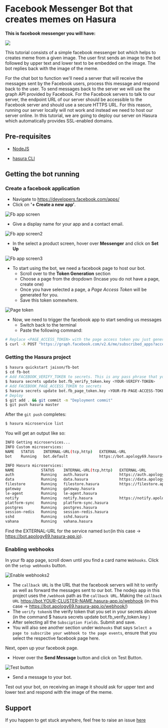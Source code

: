 # Facebook Messenger Bot that creates memes on Hasura
**This is facebook messenger you will have:**

![](https://media.giphy.com/media/3oFzm6GCcf0XF2LVwk/giphy.gif)

This tutorial consists of a simple facebook messenger bot which helps to creates meme from a given image. The user first sends an image to the bot followed by upper text and lower text to be embedded on the image. The bot replies back with the image of the meme.

For the chat bot to function we'll need a server that will receive the messages sent by the Facebook users, process this message and respond back to the user. To send messages back to the server we will use the graph API provided by Facebook. For the Facebook servers to talk to our server, the endpoint URL of our server should be accessible to the Facebook server and should use a secure HTTPS URL. For this reason, running our server locally will not work and instead we need to host our server online. In this tutorial, we are going to deploy our server on Hasura which automatically provides SSL-enabled domains.

## Pre-requisites

* [NodeJS](https://nodejs.org)

* [hasura CLI](https://docs.hasura.io/0.15/manual/install-hasura-cli.html)

## Getting the bot running

### Create a facebook application

* Navigate to https://developers.facebook.com/apps/
* Click on **'+ Create a new app’**.

![Fb app screen](https://raw.githubusercontent.com/jaisontj/hasura-fb-bot/master/assets/tutorial_fb_app_screen.png "fb app screen")

* Give a display name for your app and a contact email.

![Fb app screen2](https://raw.githubusercontent.com/jaisontj/hasura-fb-bot/master/assets/tutorial_fb_app_screen2.png "fb app screen2")

* In the select a product screen, hover over **Messenger** and click on **Set Up**

![Fb app screen3](https://raw.githubusercontent.com/jaisontj/hasura-fb-bot/master/assets/tutorial_fb_app_screen3.png "fb app screen3")

* To start using the bot, we need a facebook page to host our bot.
  + Scroll over to the **Token Generation** section
  + Choose a page from the dropdown (Incase you do not have a page, create one)
  + Once you have selected a page, a *Page Access Token* will be generated for you.
  + Save this token somewhere.

![Page token](https://raw.githubusercontent.com/jaisontj/hasura-fb-bot/master/assets/tutorial_fb_bot_page_token.png "Page token")

* Now, we need to trigger the facebook app to start sending us messages
  - Switch back to the terminal
  - Paste the following command:

```sh
# Replace <PAGE_ACCESS_TOKEN> with the page access token you just generated.
$ curl -X POST "https://graph.facebook.com/v2.6/me/subscribed_apps?access_token=<PAGE_ACCESS_TOKEN>"
```

### Getting the Hasura project

```sh
$ hasura quickstart jaison/fb-bot
$ cd fb-bot
# Add FACEBOOK_VERIFY_TOKEN to secrets. This is any pass phrase that you decide on, keep a note on what you are choosing as your verify token, we will be using it later while setting things up for your bot on the facebook developer page.
$ hasura secrets update bot.fb_verify_token.key <YOUR-VERIFY-TOKEN>
# Add FACEBOOK_PAGE_ACCESS_TOKEN to secrets
$ hasura secrets update bot.fb_page_token.key <YOUR-FB-PAGE-ACCESS-TOKEN>
# Deploy
$ git add . && git commit -m "Deployment commit"
$ git push hasura master
```

After the `git push` completes:

```sh
$ hasura microservice list
```

You will get an output like so:

```sh
INFO Getting microservices...                     
INFO Custom microservices:                        
NAME   STATUS    INTERNAL-URL(tcp,http)   EXTERNAL-URL
bot    Running   bot.default              https://bot.apology69.hasura-app.io

INFO Hasura microservices:                        
NAME            STATUS    INTERNAL-URL(tcp,http)   EXTERNAL-URL
auth            Running   auth.hasura              https://auth.apology69.hasura-app.io
data            Running   data.hasura              https://data.apology69.hasura-app.io
filestore       Running   filestore.hasura         https://filestore.apology69.hasura-app.io
gateway         Running   gateway.hasura           
le-agent        Running   le-agent.hasura          
notify          Running   notify.hasura            https://notify.apology69.hasura-app.io
platform-sync   Running   platform-sync.hasura     
postgres        Running   postgres.hasura          
session-redis   Running   session-redis.hasura     
sshd            Running   sshd.hasura              
vahana          Running   vahana.hasura
```

Find the EXTERNAL-URL for the service named `bot`(in this case -> https://bot.apology69.hasura-app.io).

### Enabling webhooks

In your fb app page, scroll down until you find a card name `Webhooks`. Click on the `setup webhooks` button.

![Enable webhooks2](https://raw.githubusercontent.com/jaisontj/hasura-fb-bot/master/assets/tutorial_fb_bot_enable_webhooks2.png "Enable webhooks2")

* The `callback URL` is the URL that the facebook servers will hit to verify as well as forward the messages sent to our bot. The nodejs app in this project uses the `/webhook` path as the `callback URL`. Making the `callback URL` https://bot.YOUR-CLUSTER-NAME.hasura-app.io/webhook (in this case -> https://bot.apology69.hasura-app.io/webhook/)
* The `verify token`is the verify token that you set in your secrets above (in the command $ hasura secrets update bot.fb_verify_token.key <YOUR-VERIFY-TOKEN>)
* After selecting all the `Subsciption Fields`. Submit and save.
* You will also see another section under `Webhooks` that says `Select a page to subscribe your webhook to the page events`, ensure that you select the respective facebook page here.

Next, open up your facebook page.

* Hover over the **Send Message** button and click on Test Button.


![Test button](https://raw.githubusercontent.com/jaisontj/hasura-fb-bot/master/assets/tutorial_fb_bot_page_add_button.png "Add button")
* Send a message to your bot.

Test out your bot, on receiving an image it should ask for upper text and lower text and respond with the image of the meme.

## Support

If you happen to get stuck anywhere, feel free to raise an issue [here](https://github.com/iamvinit/FBmemebot)
